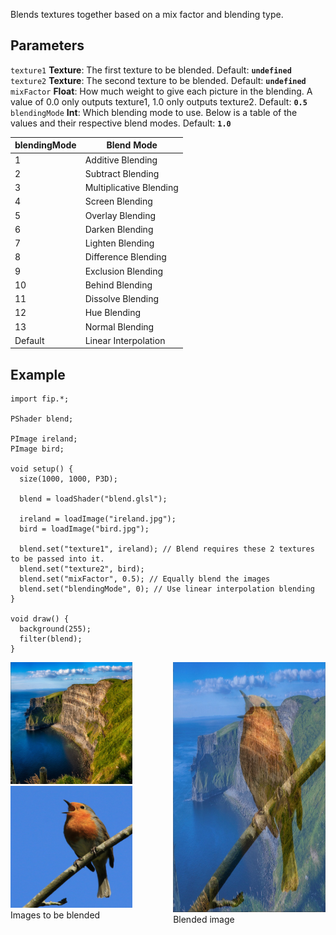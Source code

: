 Blends textures together based on a mix factor and blending type.

## Parameters
`texture1` **Texture**: The first texture to be blended. Default: **`undefined`**
<br>
`texture2` **Texture**: The second texture to be blended. Default: **`undefined`**
<br>
`mixFactor` **Float**: How much weight to give each picture in the blending. A value of 0.0 only outputs texture1, 1.0 only outputs texture2. Default: **`0.5`**
<br>
`blendingMode` **Int**: Which blending mode to use. Below is a table of the values and their respective blend modes. Default: **`1.0`**

| blendingMode  | Blend Mode                  |
|---------------|-----------------------------|
| 1             | Additive Blending           |
| 2             | Subtract Blending           |
| 3             | Multiplicative Blending     |
| 4             | Screen Blending             |
| 5             | Overlay Blending            |
| 6             | Darken Blending             |
| 7             | Lighten Blending            |
| 8             | Difference Blending         |
| 9             | Exclusion Blending          |
| 10            | Behind Blending             |
| 11            | Dissolve Blending           |
| 12            | Hue Blending                |
| 13            | Normal Blending             |
| Default       | Linear Interpolation        |

## Example
```processing
import fip.*;

PShader blend;

PImage ireland;
PImage bird;

void setup() {
  size(1000, 1000, P3D);

  blend = loadShader("blend.glsl");

  ireland = loadImage("ireland.jpg");
  bird = loadImage("bird.jpg");

  blend.set("texture1", ireland); // Blend requires these 2 textures to be passed into it. 
  blend.set("texture2", bird);
  blend.set("mixFactor", 0.5); // Equally blend the images
  blend.set("blendingMode", 0); // Use linear interpolation blending
}

void draw() {
  background(255);
  filter(blend);
}
```

<div style="display: flex;">
    <div style="margin-right: 20px">
        <img width="195" height="195" src="./images/irelandBefore.jpg">
        <img width="195" height="195" src="./images/bird.jpg">
        <figcaption>Images to be blended</figcaption>
    </div>
    <div>
        <img width="400" height="400" src="./images/irelandBlend.jpg">
        <figcaption>Blended image</figcaption>
    </div>
</div>